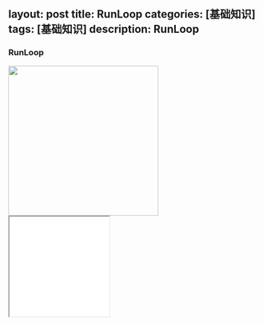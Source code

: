 layout: post
title: RunLoop
categories: [基础知识]
tags: [基础知识]
description: RunLoop
---

<h3>RunLoop</h3>

<img src="{{ site.BASE_PATH }}/assets/ico/geometry.png" height="300"  class="img-rounded author-image" />
<iframe src="{{ site.BASE_PATH }}/assets/ico/RunLoop.svg" width="200" height="200" ></iframe>
